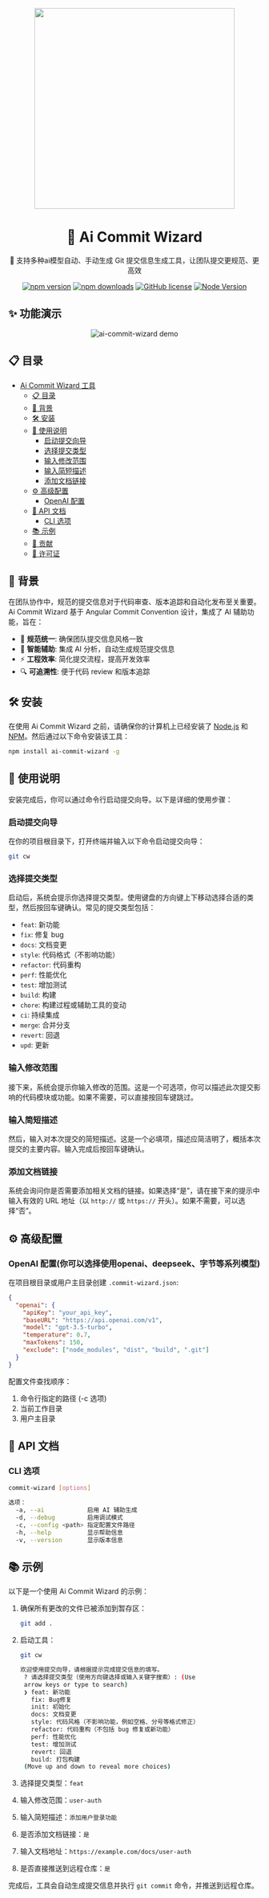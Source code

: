<p align="center">
  <img width="400px" src="https://cdn.jsdelivr.net/gh/evanfang0054/blogImage@master/img/FCB18227C53C1FE89BA7D35EE38FF6D4.png">
</p>

<div align="center">

# 🎯 Ai Commit Wizard

🚀 支持多种ai模型自动、手动生成 Git 提交信息生成工具，让团队提交更规范、更高效

[![npm version](https://img.shields.io/npm/v/ai-commit-wizard.svg)](https://www.npmjs.com/package/ai-commit-wizard)
[![npm downloads](https://img.shields.io/npm/dm/ai-commit-wizard.svg)](https://www.npmjs.com/package/ai-commit-wizard)
[![GitHub license](https://img.shields.io/github/license/evanfang0054/ai-commit-wizard.svg)](https://github.com/evanfang0054/ai-commit-wizard/blob/main/LICENSE)
[![Node Version](https://img.shields.io/badge/node-%3E%3D18.17.0-brightgreen)](https://nodejs.org)

</div>

## ✨ 功能演示
<p align="center">
  <img src="https://cdn.jsdelivr.net/gh/evanfang0054/blogImage@master/img/AICWDEMO2025-03-17.gif" alt="ai-commit-wizard demo">
</p>

## 📋 目录

- [Ai Commit Wizard 工具](#ai-commit-wizard-工具)
  - [📋 目录](#-目录)
  - [🌟 背景](#-背景)
  - [🛠️ 安装](#️-安装)
  - [🚀 使用说明](#-使用说明)
    - [启动提交向导](#启动提交向导)
    - [选择提交类型](#选择提交类型)
    - [输入修改范围](#输入修改范围)
    - [输入简短描述](#输入简短描述)
    - [添加文档链接](#添加文档链接)
  - [⚙️ 高级配置](#️-高级配置)
    - [OpenAI 配置](#openai-配置)
  - [📖 API 文档](#api-文档)
    - [CLI 选项](#cli-选项)
  - [📚 示例](#-示例)
  - [🤝 贡献](#-贡献)
  - [📄 许可证](#-许可证)

## 🌟 背景

在团队协作中，规范的提交信息对于代码审查、版本追踪和自动化发布至关重要。Ai Commit Wizard 基于 Angular Commit Convention 设计，集成了 AI 辅助功能，旨在：

- 📝 **规范统一**: 确保团队提交信息风格一致
- 🤖 **智能辅助**: 集成 AI 分析，自动生成规范提交信息
- ⚡ **工程效率**: 简化提交流程，提高开发效率
- 🔍 **可追溯性**: 便于代码 review 和版本追踪

## 🛠️ 安装

在使用 Ai Commit Wizard 之前，请确保你的计算机上已经安装了 [Node.js](http://nodejs.org) 和 [NPM](https://npmjs.com)。然后通过以下命令安装该工具：

```sh
npm install ai-commit-wizard -g
```

## 🚀 使用说明

安装完成后，你可以通过命令行启动提交向导。以下是详细的使用步骤：

### 启动提交向导

在你的项目根目录下，打开终端并输入以下命令启动提交向导：

```sh
git cw
```

### 选择提交类型

启动后，系统会提示你选择提交类型。使用键盘的方向键上下移动选择合适的类型，然后按回车键确认。常见的提交类型包括：

- `feat`: 新功能
- `fix`: 修复 bug
- `docs`: 文档变更
- `style`: 代码格式（不影响功能）
- `refactor`: 代码重构
- `perf`: 性能优化
- `test`: 增加测试
- `build`: 构建
- `chore`: 构建过程或辅助工具的变动
- `ci`: 持续集成
- `merge`: 合并分支
- `revert`: 回退
- `upd`: 更新

### 输入修改范围

接下来，系统会提示你输入修改的范围。这是一个可选项，你可以描述此次提交影响的代码模块或功能。如果不需要，可以直接按回车键跳过。

### 输入简短描述

然后，输入对本次提交的简短描述。这是一个必填项，描述应简洁明了，概括本次提交的主要内容。输入完成后按回车键确认。

### 添加文档链接

系统会询问你是否需要添加相关文档的链接。如果选择“是”，请在接下来的提示中输入有效的 URL 地址（以 `http://` 或 `https://` 开头）。如果不需要，可以选择“否”。

## ⚙️ 高级配置

### OpenAI 配置(你可以选择使用openai、deepseek、字节等系列模型)

在项目根目录或用户主目录创建 `.commit-wizard.json`:

```json
{
  "openai": {
    "apiKey": "your_api_key",
    "baseURL": "https://api.openai.com/v1",
    "model": "gpt-3.5-turbo",
    "temperature": 0.7,
    "maxTokens": 150,
    "exclude": ["node_modules", "dist", "build", ".git"]
  }
}
```

配置文件查找顺序：

1. 命令行指定的路径 (-c 选项)
2. 当前工作目录
3. 用户主目录

## 📖 API 文档

### CLI 选项

```bash
commit-wizard [options]

选项：
  -a, --ai            启用 AI 辅助生成
  -d, --debug         启用调试模式
  -c, --config <path> 指定配置文件路径
  -h, --help          显示帮助信息
  -v, --version       显示版本信息
```

## 📚 示例

以下是一个使用 Ai Commit Wizard 的示例：

1. 确保所有更改的文件已被添加到暂存区：

   ```sh
   git add .
   ```

2. 启动工具：

   ```sh
   git cw
   ```

   ```sh
   欢迎使用提交向导，请根据提示完成提交信息的填写。
    ? 请选择提交类型（使用方向键选择或输入关键字搜索）: (Use
    arrow keys or type to search)
    ❯ feat: 新功能
      fix: Bug修复
      init: 初始化
      docs: 文档变更
      style: 代码风格（不影响功能，例如空格、分号等格式修正）
      refactor: 代码重构（不包括 bug 修复或新功能）
      perf: 性能优化
      test: 增加测试
      revert: 回退
      build: 打包构建
    (Move up and down to reveal more choices)
   ```

3. 选择提交类型：`feat`
4. 输入修改范围：`user-auth`
5. 输入简短描述：`添加用户登录功能`
6. 是否添加文档链接：`是`
7. 输入文档地址：`https://example.com/docs/user-auth`
8. 是否直接推送到远程仓库：`是`

完成后，工具会自动生成提交信息并执行 `git commit` 命令，并推送到远程仓库。
